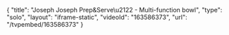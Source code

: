{
    "title": "Joseph Joseph Prep&Serve\u2122 - Multi-function bowl",
    "type": "solo",
    "layout": "iframe-static",
    "videoId": "163586373",
    "url": "\/tvpembed\/163586373"
}